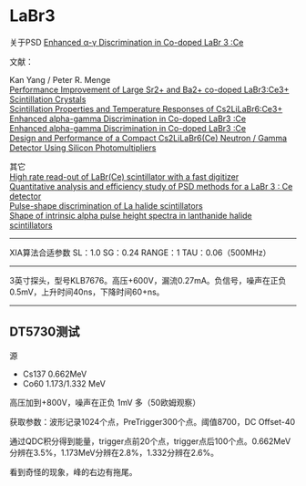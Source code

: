 <!-- LaBr3.md --- 
;; 
;; Description: 
;; Author: Hongyi Wu(吴鸿毅)
;; Email: wuhongyi@qq.com 
;; Created: 二 6月  6 14:23:24 2017 (+0800)
;; Last-Updated: 四 6月 22 15:50:27 2017 (+0800)
;;           By: Hongyi Wu(吴鸿毅)
;;     Update #: 18
;; URL: http://wuhongyi.cn -->

# LaBr3

关于PSD [Enhanced α-γ Discrimination in Co-doped LaBr 3 :Ce](http://wuhongyi.cn/HardwareNote/pdf/Detector/enhanced_a-g_discrimination_in_co-doped_labr3_ce.pdf)

文献：

Kan Yang / Peter R. Menge  
[Performance Improvement of Large Sr2+ and Ba2+ co-doped LaBr3:Ce3+ Scintillation Crystals](http://wuhongyi.cn/HardwareNote/pdf/article/06551113.pdf)  
[Scintillation Properties and Temperature Responses of Cs2LiLaBr6:Ce3+](http://wuhongyi.cn/HardwareNote/pdf/article/06829676.pdf)  
[Enhanced alpha-gamma Discrimination in Co-doped LaBr3 :Ce](http://wuhongyi.cn/HardwareNote/pdf/article/07407503.pdf)  
[Enhanced alpha-gamma Discrimination in Co-doped LaBr3 :Ce](http://wuhongyi.cn/HardwareNote/pdf/article/07431223.pdf)  
[Design and Performance of a Compact Cs2LiLaBr6(Ce) Neutron / Gamma Detector Using Silicon Photomultipliers](http://wuhongyi.cn/HardwareNote/pdf/article/07581858.pdf)  

其它  
[High rate read-out of LaBr(Ce) scintillator with a fast digitizer](http://wuhongyi.cn/HardwareNote/pdf/article/1-s2.0-S0168900212002896-main.pdf)  
[Quantitative analysis and efficiency study of PSD methods for a LaBr 3 : Ce detector](http://wuhongyi.cn/HardwareNote/pdf/article/1-s2.0-S0168900215016253-main.pdf)  
[Pulse-shape discrimination of La halide scintillators](http://wuhongyi.cn/HardwareNote/pdf/article/1-s2.0-S0168900205000070-main.pdf)  
[Shape of intrinsic alpha pulse height spectra in lanthanide halide scintillators](http://wuhongyi.cn/HardwareNote/pdf/article/1-s2.0-S0168900217302255-main.pdf)

----



XIA算法合适参数 SL：1.0 SG：0.24 RANGE：1 TAU：0.06（500MHz）

----


3英寸探头，型号KLB7676。高压+600V，漏流0.27mA。负信号，噪声在正负0.5mV，上升时间40ns，下降时间60+ns。


----

## DT5730测试

源
- Cs137 0.662MeV
- Co60 1.173/1.332 MeV

高压加到+800V，噪声在正负 1mV 多（50欧姆观察）


获取参数：波形记录1024个点，PreTrigger300个点。阈值8700，DC Offset-40

通过QDC积分得到能量，trigger点前20个点，trigger点后100个点。0.662MeV分辨在3.5%，1.173MeV分辨在2.8%，1.332分辨在2.6%。

看到奇怪的现象，峰的右边有拖尾。








<!-- LaBr3.md ends here -->
